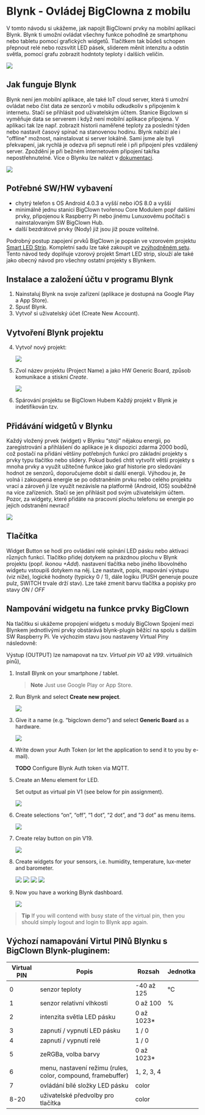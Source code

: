 # Blynk - Ovládej BigClowna z mobilu

<!-- toc -->

V tomto návodu si ukážeme, jak napojit BigClowní prvky na mobilní aplikaci Blynk.
Blynk ti umožní ovládat všechny funkce pohodlně ze smartphonu nebo tabletu pomocí grafických widgetů. Tlačítkem tak bůdeš schopen přepnout relé nebo rozsvítit LED pásek, sliderem měnit intenzitu a odstín světla, pomocí grafu zobrazit hodntoty teploty i dalších veličin.

   ![](images/blynk/blynk_on_mobile.png)
   
## Jak funguje Blynk

Blynk není jen mobilní aplikace, ale také IoT cloud server, která ti umožní ovládat nebo číst data ze senzorů v mobilu odkudkoliv s připojením k internetu.
Stačí se přihlásit pod uživatelským účtem.
Stanice Bigclown si vyměňuje data se serverem i když není mobilní aplikace připojena.
V aplikaci tak lze např. zobrazit historii naměřené teploty za poslední týden nebo nastavit časový spínač na stanovenou hodinu.
Blynk nabízí ale i "offline" možnost, nainstalovat si server lokálně.
Sami jsme ale byli překvapení, jak rychlá je odezva při sepnutí relé i při připojení přes vzdálený server.
Zpoždění je při bežném internetovém připojení takřka nepostřehnutelné.
Více o Blynku lze nalézt v [dokumentaci](http://docs.blynk.cc/).

   ![](images/blynk/blynk-architecture-1.png)


## Potřebné SW/HW vybavení
* chytrý telefon s OS Android 4.0.3 a vyšší nebo iOS 8.0 a vyšší
* minimálně jednu stanici BigClown tvořenou Core Modulem popř dalšími prvky, připojenou k Raspberry Pi nebo jinému Lunuxovému počítači s nainstalovaným SW BigClown Hub.
* další bezdrátové prvky (Nody) již jsou již pouze volitelné.

Podrobný postup zapojení prvků BigClown je popsán ve vzorovém projektu [Smart LED Strip](https://doc.bigclown.cz/smart-led-strip.html).
Kompletní sadu lze také zakoupit ve [zvýhodněném setu](https://obchod.bigclown.cz/products/smart-led-strip-set).
Tento návod tedy doplňuje vzorový projekt Smart LED strip, slouží ale také jako obecný návod pro všechny ostatní projekty s Blynkem.

## Instalace a založení účtu v programu Blynk

1. Nainstaluj Blynk na svoje zařízení (aplikace je dostupná na Google Play a App Store).
2. Spusť Blynk.
3. Vytvoř si uživatelský účet (Create New Account).

## Vytvoření Blynk projektu

4. Vytvoř nový projekt:

   ![](images/blynk/blynk-create-project-1.png)

5. Zvol název projektu (Project Name) a jako HW Generic Board, způsob komunikace a stiskni *Create*.

   ![](images/blynk/blynk-create-project-2.png)

6. Spárování projektu se BigClown Hubem
Každý projekt v Blynk je indetifikován tzv. 


## Přidávání widgetů v Blynku

Každý vložený prvek (widget) v Blynku “stojí” nějakou energii, po zaregistrování a přihlášení do aplikace je k dispozici zdarma 2000 bodů, což postačí na přidání většiny potřebných funkcí pro základní projekty s prvky typu tlačítko nebo slidery.
Pokud budeš chtít vytvořit větší projekty s mnoha prvky a využít užitečné funkce jako graf historie pro sledování hodnot ze senzorů, doporučujeme dobít si další energii.
Výhodou je, že volná i zakoupená energie se po odstraněním prvku nebo celého projektu vrací a zároveň ji lze využít nezávisle na platformě (Android, IOS) souběžně na více zařízeních.
Stačí se jen přihlásit pod svým uživatelským účtem.
Pozor, za widgety, které přidáte na pracovní plochu telefonu se energie po jejich odstranění nevrací!

   ![](images/blynk/blynk-add-widget-1.png)

## Tlačítka
Widget Button se hodí pro ovládání relé spínání LED pásku nebo aktivaci různých funkcí.
Tlačítko přidej dotykem na prázdnou plochu v Blynk projektu (popř. ikonou *+Add*). 
nastavení tlačítka nebo jiného libovolného widgetu vstoupíš dotykem na něj. 
Lze nastavit, popis, mapování výstupu (viz níže), logické hodnoty (typicky 0 / 1), dále logiku (PUSH generuje pouze pulz, SWITCH trvale drží stav).
Lze také zmenit barvu tlačítka a popisky pro stavy *ON* / *OFF*

## Nampování widgetu na funkce prvky BigClown
Na tlačítku si ukážeme propojení widgetu s moduly BigClown
Spojení mezi Blynkem jednotlivými prvky obstárává blynk-plugin běžící na spolu s dalším SW Raspberry Pi.
Ve výchozím stavu jsou nastaveny Virtual Piny následovně:



Výstup (OUTPUT) lze namapovat na tzv. *Virtual pin* *V0* až *V99*. virtuálních pinů), 



1. Install Blynk on your smartphone / tablet.

   > **Note** Just use Google Play or App Store.

2. Run Blynk and select **Create new project**.

   ![](images/blynk/blynk-create-project-1.png)

3. Give it a name (e.g. “bigclown demo”) and select **Generic Board** as a hardware.

   ![](images/blynk/blynk-create-project-2.png)

4. Write down your Auth Token (or let the application to send it to you by e-mail).

   **TODO** Configure Blynk Auth token via MQTT.

5. Create an Menu element for LED.

   Set output as virtual pin V1 (see below for pin assignment).

   ![](images/blynk/blynk-menu-led-1.png)

6. Create selections “on”, “off”, “1 dot”, “2 dot”, and “3 dot” as menu items.

   ![](images/blynk/blynk-menu-led-2.png)

7. Create relay button on pin V19.

   ![](images/blynk/blynk-button-relay.png)

8. Create widgets for your sensors, i.e. humidity, temperature, lux-meter and barometer.

   ![](images/blynk/blynk-value-humidity.png)
   ![](images/blynk/blynk-value-temperature.png)
   ![](images/blynk/blynk-value-lux-meter.png)
   ![](images/blynk/blynk-value-barometer.png)

7. Now you have a working Blynk dashboard.

   ![](images/blynk/blynk-dashboard.png)

> **Tip** If you will contend with busy state of the virtual pin, then you should simply logout and login to Blynk app again.


## Výchozí namapování Virtul PINů Blynku s BigClown Blynk-pluginem:

| Virtual PIN | Popis                                        | Rozsah         | Jednotka |
| ----------- | -------------------------------------------- | -------------- | -------- |
| 0           | senzor teploty                               | -40 až 125     | °C       |
| 1           | senzor relativní vlhkosti                    | 0 až 100       | %        |
| 2           | intenzita světla LED pásku                   | 0 až 1023*     |          |
| 3           | zapnutí / vypnutí LED pásku                  | 1 / 0          |          |
| 4           | zapnutí / vypnutí relé                       | 1 / 0          |          |
| 5           | zeRGBa, volba barvy                          | 0 až 1023*     |          |
| 6           | menu, nastavení režimu (rules, color, compound, framebuffer)            | 1, 2, 3, 4     |          |
| 7           | ovládání bílé složky LED pásku               | color          |          |
| 8-20        | uživatelské předvolby pro tlačítka           | color          |          |
   

